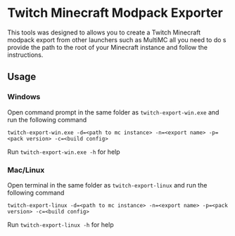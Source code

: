 # Twitch Minecraft Modpack Exporter

This tools was designed to allows you to create a Twitch Minecraft modpack export from other launchers such as MultiMC all you need to do s provide the path to the root of your Minecraft instance and follow the instructions.
## Usage
### Windows
Open command prompt in the same folder as `twitch-export-win.exe` and run the following command

`twitch-export-win.exe -d=<path to mc instance> -n=<export name> -p=<pack version> -c=<build config>`

Run `twitch-export-win.exe -h` for help

### Mac/Linux
Open terminal in the same folder as `twitch-export-linux` and run the following command

`twitch-export-linux -d=<path to mc instance> -n=<export name> -p=<pack version> -c=<build config>`

Run `twitch-export-linux -h` for help

